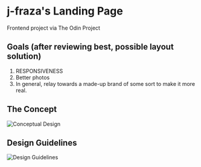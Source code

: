 # j-fraza's Landing Page
Frontend project via The Odin Project

## Goals (after reviewing best, possible layout solution)
1. RESPONSIVENESS
2. Better photos
3. In general, relay towards a made-up brand of some sort to make it more real.

## The Concept
![Conceptual Design](https://cdn.statically.io/gh/TheOdinProject/curriculum/main/foundations/html_css/project/odin-project.png)

## Design Guidelines
![Design Guidelines](https://cdn.statically.io/gh/TheOdinProject/curriculum/main/foundations/html_css/project/colors_and_stuff.png)
